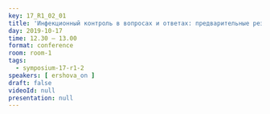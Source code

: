 ```yaml
---
key: 17_R1_02_01
title: 'Инфекционный контроль в вопросах и ответах: предварительные результаты проекта «Эффективный стационар»'
day: 2019-10-17
time: 12.30 – 13.00
format: conference
room: room-1
tags:
  - symposium-17-r1-2
speakers: [ ershova_on ]
draft: false
videoId: null
presentation: null
---
```

